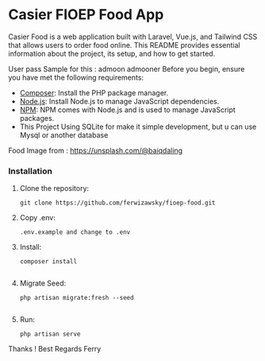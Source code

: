 # Casier FIOEP Food App

Casier Food is a web application built with Laravel, Vue.js, and Tailwind CSS that allows users to order food online. This README provides essential information about the project, its setup, and how to get started.

User pass Sample for this : admoon admooner
Before you begin, ensure you have met the following requirements:

- [Composer](https://getcomposer.org/): Install the PHP package manager.
- [Node.js](https://nodejs.org/): Install Node.js to manage JavaScript dependencies.
- [NPM](https://www.npmjs.com/): NPM comes with Node.js and is used to manage JavaScript packages.
- This Project Using SQLite for make it simple development, but u can use Mysql or another database 

Food Image from : https://unsplash.com/@baiqdaling

### Installation

1. Clone the repository:

   ```shell
   git clone https://github.com/ferwizawsky/fioep-food.git

2. Copy .env:

   ```file
   .env.example and change to .env
   
3. Install:

   ```shell
   composer install
      
3. Migrate Seed:

   ```shell
   php artisan migrate:fresh --seed
      
4. Run:

   ```shell
   php artisan serve

Thanks ! 
Best Regards Ferry 
